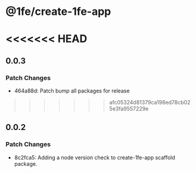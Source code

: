 # @1fe/create-1fe-app

<<<<<<< HEAD
=======
## 0.0.3

### Patch Changes

- 464a88d: Patch bump all packages for release

>>>>>>> afc05324d81379ca198ed78cb025e3fa9557229e
## 0.0.2

### Patch Changes

- 8c2fca5: Adding a node version check to create-1fe-app scaffold package.
